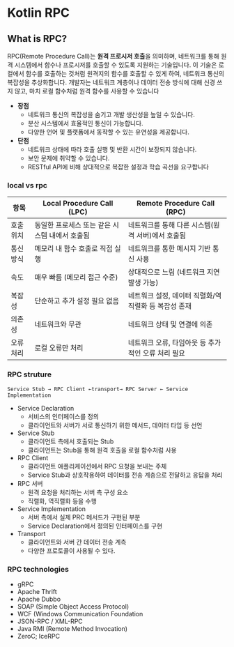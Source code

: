 # Kotlin RPC
## What is RPC?

RPC(Remote Procedure Call)는 **원격 프로시저 호출**을 의미하며, 네트워크를 통해 원격 시스템에서 함수나 프로시저를 호출할 수 있도록 지원하는 기술입니다. 이 기술은 로컬에서 함수를 호출하는 것처럼 원격지의 함수를 호출할 수 있게 하여, 네트워크 통신의 복잡성을 추상화합니다. 개발자는 네트워크 계층이나 데이터 전송 방식에 대해 신경 쓰지 않고, 마치 로컬 함수처럼 원격 함수를 사용할 수 있습니다

- **장점**
    - 네트워크 통신의 복잡성을 숨기고 개발 생산성을 높일 수 있습니다.
    - 분산 시스템에서 효율적인 통신이 가능합니다.
    - 다양한 언어 및 플랫폼에서 동작할 수 있는 유연성을 제공합니다.
- **단점**
    - 네트워크 상태에 따라 호출 실행 및 반환 시간이 보장되지 않습니다.
    - 보안 문제에 취약할 수 있습니다.
    - RESTful API에 비해 상대적으로 복잡한 설정과 학습 곡선을 요구합니다

### local vs rpc

| 항목 | Local Procedure Call (LPC) | Remote Procedure Call (RPC) |
| --- | --- | --- |
| 호출 위치 | 동일한 프로세스 또는 같은 시스템 내에서 호출됨 | 네트워크를 통해 다른 시스템(원격 서버)에서 호출됨 |
| 통신 방식 | 메모리 내 함수 호출로 직접 실행 | 네트워크를 통한 메시지 기반 통신 사용 |
| 속도 | 매우 빠름 (메모리 접근 수준) | 상대적으로 느림 (네트워크 지연 발생 가능) |
| 복잡성 | 단순하고 추가 설정 필요 없음 | 네트워크 설정, 데이터 직렬화/역직렬화 등 복잡성 존재 |
| 의존성 | 네트워크와 무관 | 네트워크 상태 및 연결에 의존 |
| 오류 처리 | 로컬 오류만 처리 | 네트워크 오류, 타임아웃 등 추가적인 오류 처리 필요 |

### RPC struture

```
Service Stub → RPC Client ←transport→ RPC Server ← Service Implementation
```

- Service Declaration
    - 서비스의 인터페이스를 정의
    - 클라이언트와 서버가 서로 통신하기 위한 메서드, 데이터 타입 등 선언
- Service Stub
    - 클라이언트 측에서 호출되는 Stub
    - 클라이언트는 Stub을 통해 원격 호출을 로컬 함수처럼 사용
- RPC Client
    - 클라이언트 애플리케이션에서 RPC 요청을 보내는 주체
    - Service Stub과 상호작용하여 데이터를 전송 계층으로 전달하고 응답을 처리
- RPC 서버
    - 원격 요청을 처리하는 서버 측 구성 요소
    - 직렬화, 역직렬화 등을 수행
- Service Implementation
    - 서버 측에서 실제 PRC 메서드가 구현된 부분
    - Service Declaration에서 정의된 인터페이스를 구현
- Transport
    - 클라이언트와 서버 간 데이터 전송 계측
    - 다양한 프로토콜이 사용될 수 있다.

### RPC technologies

- gRPC
- Apache Thrift
- Apache Dubbo
- SOAP (Simple Object Access Protocol)
- WCF (Windows Communication Foundation
- JSON-RPC / XML-RPC
- Java RMI (Remote Method Invocation)
- ZeroC; IceRPC
